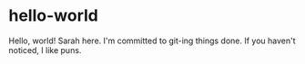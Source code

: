 # hello-world
Hello, world!
Sarah here. I'm committed to git-ing things done.
If you haven't noticed, I like puns. 
